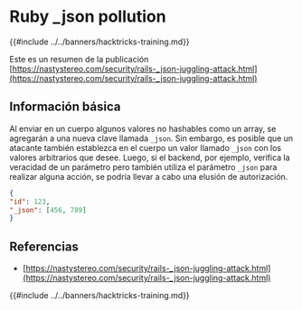 # Ruby _json pollution

{{#include ../../banners/hacktricks-training.md}}

Este es un resumen de la publicación [https://nastystereo.com/security/rails-_json-juggling-attack.html](https://nastystereo.com/security/rails-_json-juggling-attack.html)

## Información básica

Al enviar en un cuerpo algunos valores no hashables como un array, se agregarán a una nueva clave llamada `_json`. Sin embargo, es posible que un atacante también establezca en el cuerpo un valor llamado `_json` con los valores arbitrarios que desee. Luego, si el backend, por ejemplo, verifica la veracidad de un parámetro pero también utiliza el parámetro `_json` para realizar alguna acción, se podría llevar a cabo una elusión de autorización.
```json
{
"id": 123,
"_json": [456, 789]
}
```
## Referencias

- [https://nastystereo.com/security/rails-_json-juggling-attack.html](https://nastystereo.com/security/rails-_json-juggling-attack.html)

{{#include ../../banners/hacktricks-training.md}}
